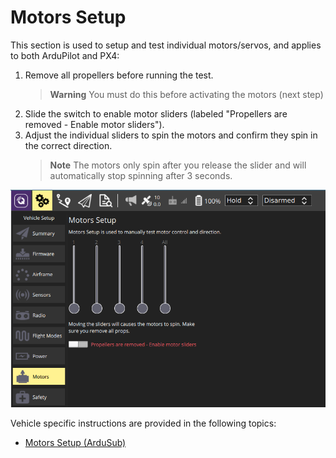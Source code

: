 # Motors Setup

This section is used to setup and test individual motors/servos, and applies to both ArduPilot and PX4:

1. Remove all propellers before running the test.
   > **Warning** You must do this before activating the motors (next step)
1. Slide the switch to enable motor sliders (labeled "Propellers are removed - Enable motor sliders").
1. Adjust the individual sliders to spin the motors and confirm they spin in the correct direction.
   > **Note** The motors only spin after you release the slider and will automatically stop spinning after 3 seconds.

<!-- PX4 Firmware specific:
- If a safety button is used, it must be pressed before motor testing is allowed.
- The kill-switch still works to stop motors immediately.
- The parameter `COM_MOT_TEST_EN` can be used to completely disable motor testing.
- On boards with an IO, only the MAIN pins can be tested.
- On the shell, `motor_test` can be used as well, which has additional options.
-->

![Motors Test](../../assets/setup/Motors.png)

Vehicle specific instructions are provided in the following topics:
* [Motors Setup (ArduSub)](../SetupView/Motors_ardusub.md)


